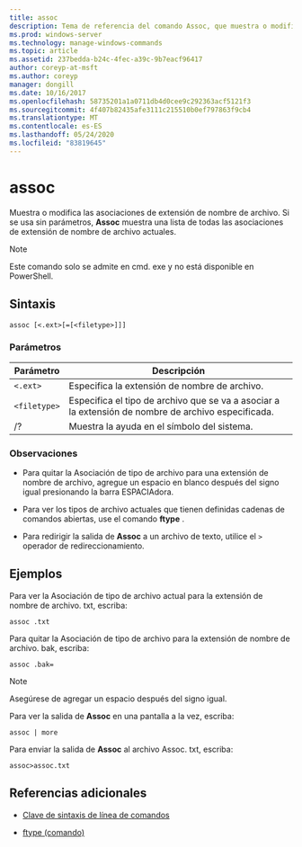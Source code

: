 ```yaml
---
title: assoc
description: Tema de referencia del comando Assoc, que muestra o modifica las asociaciones de la extensión de nombre de archivo.
ms.prod: windows-server
ms.technology: manage-windows-commands
ms.topic: article
ms.assetid: 237bedda-b24c-4fec-a39c-9b7eacf96417
author: coreyp-at-msft
ms.author: coreyp
manager: dongill
ms.date: 10/16/2017
ms.openlocfilehash: 58735201a1a0711db4d0cee9c292363acf5121f3
ms.sourcegitcommit: 4f407b82435afe3111c215510b0ef797863f9cb4
ms.translationtype: MT
ms.contentlocale: es-ES
ms.lasthandoff: 05/24/2020
ms.locfileid: "83819645"
---
```

# <a name="assoc"></a>assoc

Muestra o modifica las asociaciones de extensión de nombre de archivo. Si se usa sin parámetros, **Assoc** muestra una lista de todas las asociaciones de extensión de nombre de archivo actuales.

> [!NOTE]
> Este comando solo se admite en cmd. exe y no está disponible en PowerShell.

## <a name="syntax"></a>Sintaxis

```
assoc [<.ext>[=[<filetype>]]]
```

### <a name="parameters"></a>Parámetros

| Parámetro | Descripción |
| --------- | ----------- |
| `<.ext>` | Especifica la extensión de nombre de archivo. |
| `<filetype>` | Especifica el tipo de archivo que se va a asociar a la extensión de nombre de archivo especificada. |
| /? | Muestra la ayuda en el símbolo del sistema. |

### <a name="remarks"></a>Observaciones

- Para quitar la Asociación de tipo de archivo para una extensión de nombre de archivo, agregue un espacio en blanco después del signo igual presionando la barra ESPACIAdora.

- Para ver los tipos de archivo actuales que tienen definidas cadenas de comandos abiertas, use el comando **ftype** .

- Para redirigir la salida de **Assoc** a un archivo de texto, utilice el `>` operador de redireccionamiento.

## <a name="examples"></a>Ejemplos

Para ver la Asociación de tipo de archivo actual para la extensión de nombre de archivo. txt, escriba:

```
assoc .txt
```

Para quitar la Asociación de tipo de archivo para la extensión de nombre de archivo. bak, escriba:

```
assoc .bak=
```

> [!NOTE]
> Asegúrese de agregar un espacio después del signo igual.

Para ver la salida de **Assoc** en una pantalla a la vez, escriba:

```
assoc | more
```

Para enviar la salida de **Assoc** al archivo Assoc. txt, escriba:

```
assoc>assoc.txt
```

## <a name="additional-references"></a>Referencias adicionales

- [Clave de sintaxis de línea de comandos](command-line-syntax-key.md)

- [ftype (comando)](ftype.md)
